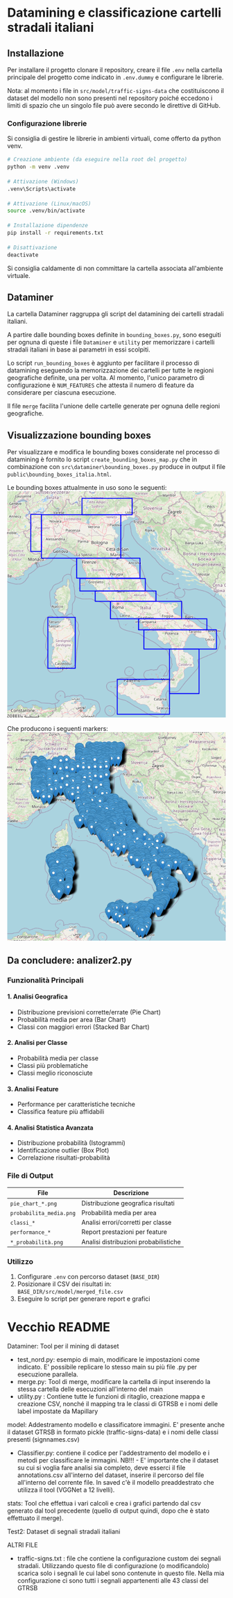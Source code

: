 # Datamining e classificazione cartelli stradali italiani
## Installazione
Per installare il progetto clonare il repository, creare il file `.env` nella cartella principale del progetto come indicato in `.env.dummy` e configurare le librerie.

Nota: al momento i file in `src/model/traffic-signs-data` che costituiscono il dataset del modello non sono presenti nel repository poiché eccedono i limiti di spazio che un singolo file può avere secondo le direttive di GitHub. 
 
### Configurazione librerie
Si consiglia di gestire le librerie in ambienti virtuali, come offerto da python venv.
```bash
# Creazione ambiente (da eseguire nella root del progetto)
python -m venv .venv

# Attivazione (Windows)
.venv\Scripts\activate

# Attivazione (Linux/macOS)
source .venv/bin/activate

# Installazione dipendenze
pip install -r requirements.txt

# Disattivazione
deactivate
```
Si consiglia caldamente di non committare la cartella associata all'ambiente virtuale.

## Dataminer
La cartella Dataminer raggruppa gli script del datamining dei cartelli stradali italiani.

A partire dalle bounding boxes definite in `bounding_boxes.py`, sono eseguiti per ognuna di queste i file `Dataminer` e `utility` per memorizzare i cartelli stradali italiani in base ai parametri in essi scolpiti. 

Lo script `run_bounding_boxes` è aggiunto per facilitare il processo di datamining eseguendo la memorizzazione dei cartelli per tutte le regioni geografiche definite, una per volta. Al momento, l'unico parametro di configurazione è `NUM_FEATURES` che attesta il numero di feature da considerare per ciascuna esecuzione.

Il file `merge` facilita l'unione delle cartelle generate per ognuna delle regioni geografiche.

## Visualizzazione bounding boxes
Per visualizzare e modifica le bounding boxes considerate nel processo di datamining è fornito lo script `create_bounding_boxes_map.py` che in combinazione con `src\dataminer\bounding_boxes.py` produce in output il file `public\bounding_boxes_italia.html`.

Le bounding boxes attualmente in uso sono le seguenti:
![Bounding Boxes italiane](public/bounding_boxes_italia.png "Bounding Boxes italiane")

Che producono i seguenti markers:
![Markers considerati](public/markers_italia.png "Markers considerati")

## Da concludere: analizer2.py
### Funzionalità Principali

#### 1. **Analisi Geografica**
- Distribuzione previsioni corrette/errate (Pie Chart)
- Probabilità media per area (Bar Chart)
- Classi con maggiori errori (Stacked Bar Chart)

#### 2. **Analisi per Classe**
- Probabilità media per classe
- Classi più problematiche
- Classi meglio riconosciute

#### 3. **Analisi Feature**
- Performance per caratteristiche tecniche
- Classifica feature più affidabili

#### 4. **Analisi Statistica Avanzata**
- Distribuzione probabilità (Istogrammi)
- Identificazione outlier (Box Plot)
- Correlazione risultati-probabilità

### File di Output
| File | Descrizione |
|------|-------------|
| `pie_chart_*.png` | Distribuzione geografica risultati |
| `probabilita_media.png` | Probabilità media per area |
| `classi_*` | Analisi errori/corretti per classe |
| `performance_*` | Report prestazioni per feature |
| `*_probabilità.png` | Analisi distribuzioni probabilistiche |

### Utilizzo
1. Configurare `.env` con percorso dataset (`BASE_DIR`)
2. Posizionare il CSV dei risultati in:  
   `BASE_DIR/src/model/merged_file.csv`
3. Eseguire lo script per generare report e grafici

# Vecchio README
Dataminer: Tool per il mining di dataset
- test_nord.py: esempio di main, modificare le impostazioni come indicato. E' possibile replicare lo stesso main su più file .py per esecuzione parallela.
- merge.py: Tool di merge, modificare la cartella di input inserendo la stessa cartella delle esecuzioni all'interno del main
- utility.py : Contiene tutte le funzioni di ritaglio, creazione mappa e creazione CSV, nonché il mapping tra le classi di GTRSB e i nomi delle label impostate da Mapillary

model: Addestramento modello e classificatore immagini. E' presente anche il dataset GTRSB in formato pickle (traffic-signs-data) e i nomi delle classi presenti (signnames.csv)
- Classifier.py: contiene il codice per l'addestramento del modello e i metodi per classificare le immagini.
NB!!! - E' importante che il dataset su cui si voglia fare analisi sia completo, deve esserci il file annotations.csv all'interno del dataset, inserire il percorso del file all'interno del corrente file.
In saved c'è il modello preaddestrato che utilizza il tool (VGGNet a 12 livelli).

stats: Tool che effettua i vari calcoli e crea i grafici partendo dal csv generato dal tool precedente (quello di output quindi, dopo che è stato effettuato il merge).

Test2: Dataset di segnali stradali italiani

ALTRI FILE
- traffic-signs.txt : file che contiene la configurazione custom dei segnali stradali. Utilizzando questo file di configurazione (o modificandolo) scarica solo i segnali le cui label sono contenute in questo file. Nella mia configurazione ci sono tutti i segnali appartenenti alle 43 classi del GTRSB
